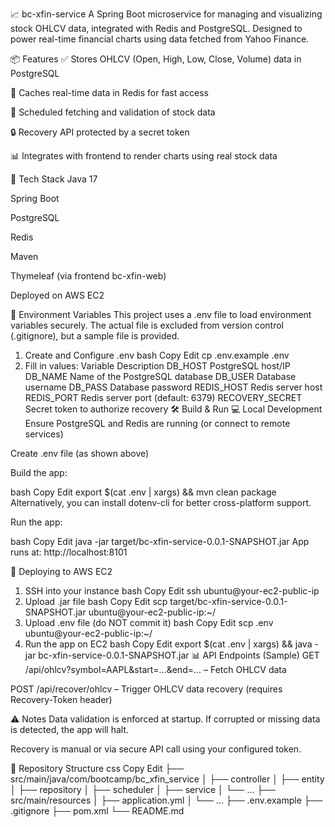 📈 bc-xfin-service
A Spring Boot microservice for managing and visualizing stock OHLCV data, integrated with Redis and PostgreSQL. Designed to power real-time financial charts using data fetched from Yahoo Finance.

📦 Features
✅ Stores OHLCV (Open, High, Low, Close, Volume) data in PostgreSQL

🚀 Caches real-time data in Redis for fast access

📅 Scheduled fetching and validation of stock data

🔒 Recovery API protected by a secret token

📊 Integrates with frontend to render charts using real stock data

🔧 Tech Stack
Java 17

Spring Boot

PostgreSQL

Redis

Maven

Thymeleaf (via frontend bc-xfin-web)

Deployed on AWS EC2

🔐 Environment Variables
This project uses a .env file to load environment variables securely. The actual file is excluded from version control (.gitignore), but a sample file is provided.

1. Create and Configure .env
bash
Copy
Edit
cp .env.example .env
2. Fill in values:
Variable	Description
DB_HOST	PostgreSQL host/IP
DB_NAME	Name of the PostgreSQL database
DB_USER	Database username
DB_PASS	Database password
REDIS_HOST	Redis server host
REDIS_PORT	Redis server port (default: 6379)
RECOVERY_SECRET	Secret token to authorize recovery
🛠️ Build & Run
💻 Local Development
Ensure PostgreSQL and Redis are running (or connect to remote services)

Create .env file (as shown above)

Build the app:

bash
Copy
Edit
export $(cat .env | xargs) && mvn clean package
Alternatively, you can install dotenv-cli for better cross-platform support.

Run the app:

bash
Copy
Edit
java -jar target/bc-xfin-service-0.0.1-SNAPSHOT.jar
App runs at: http://localhost:8101

🚀 Deploying to AWS EC2
1. SSH into your instance
bash
Copy
Edit
ssh ubuntu@your-ec2-public-ip
2. Upload .jar file
bash
Copy
Edit
scp target/bc-xfin-service-0.0.1-SNAPSHOT.jar ubuntu@your-ec2-public-ip:~/
3. Upload .env file (do NOT commit it)
bash
Copy
Edit
scp .env ubuntu@your-ec2-public-ip:~/
4. Run the app on EC2
bash
Copy
Edit
export $(cat .env | xargs) && java -jar bc-xfin-service-0.0.1-SNAPSHOT.jar
📊 API Endpoints (Sample)
GET /api/ohlcv?symbol=AAPL&start=...&end=... – Fetch OHLCV data

POST /api/recover/ohlcv – Trigger OHLCV data recovery (requires Recovery-Token header)

⚠️ Notes
Data validation is enforced at startup. If corrupted or missing data is detected, the app will halt.

Recovery is manual or via secure API call using your configured token.

📁 Repository Structure
css
Copy
Edit
├── src/main/java/com/bootcamp/bc_xfin_service
│   ├── controller
│   ├── entity
│   ├── repository
│   ├── scheduler
│   ├── service
│   └── ...
├── src/main/resources
│   ├── application.yml
│   └── ...
├── .env.example
├── .gitignore
├── pom.xml
└── README.md
